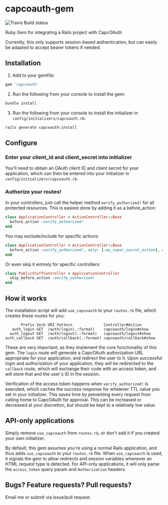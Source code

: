 # capcoauth-gem

![Travis Build status](https://travis-ci.org/arcreative/capcoauth-gem.svg?branch=master)

Ruby Gem for integrating a Rails project with CapcOAuth

Currently, this only supports session-based authentication, but can easily be adapted to accept bearer tokens if needed.

## Installation

1.  Add to your gemfile:

```ruby
gem 'capcoauth'
```

2.  Run the following from your console to install the gem:

```sh
bundle install
```

3.  Run the following from your console to install the initializer in `config/initializers/capcoauth.rb`:

```sh
rails generate capcoauth:install
```

## Configure

### Enter your client_id and client_secret into initializer

You'll need to obtain an OAuth client ID and client secret for your application, which can then be entered into your
initializer in `config/initializers/capcoauth.rb`.

### Authorize your routes!

In your controllers, just call the helper method `verify_authorized!` for all protected resources.  This is easiest done
by adding it as a before_action:

```ruby
class ApplicationController < ActionController::Base
  before_action :verify_authorized!
end
```

You may exclude/include for specific actions:

```ruby
class ApplicationController < ActionController::Base
  before_action :verify_authorized!, only: [:my_super_secret_action], except: [:my_publicly_accessible_action]
end
```

Or even skip it entirely for specific controllers:

```ruby
class PublicStuffController < ApplicationController
  skip_before_action :verify_authorized!
end
```

## How it works

The installation script will add `use_capcoauth` to your `routes.rb` file, which creates these routes for you:

```
       Prefix Verb URI Pattern              Controller#Action
   auth_login GET  /auth/login(.:format)    capcoauth/login#show
  auth_logout GET  /auth/logout(.:format)   capcoauth/logout#show
auth_callback GET  /auth/callback(.:format) capcoauth/callback#show
```

These are very important, as they implement the core functionality of this gem.  The `login` route will generate a
CapcOAuth authorization URL appropriate for your application, and redirect the user to it.  Upon successful login and 
authorization of your application, they will be redirected to the `callback` route, which will exchange their code with
an access token, and will store that and the user's ID in the session.

Verification of the access token happens when `verify_authorized!` is executed, which caches the success response for
whatever TTL value you set in your initializer.  This saves time by preventing every request from calling home to 
CapcOAuth for approval.  This can be increased or decreased at your discretion, but should be kept to a relatively low
value.

## API-only applications

Simply remove `use_capcoauth` from `routes.rb`, or don't add it if you created your own initializer.

By default, this gem assumes you're using a normal Rails application, and thus adds `use_capcoauth` to your `routes.rb`
file.  When `use_capcoauth` is used, it signals the gem to allow redirects and session variables whenever an HTML
request type is detected.  For API-only applications, it will only parse the `access_token` query param and
`Authorization` headers.

## Bugs? Feature requests? Pull requests?

Email me or submit via issue/pull request.